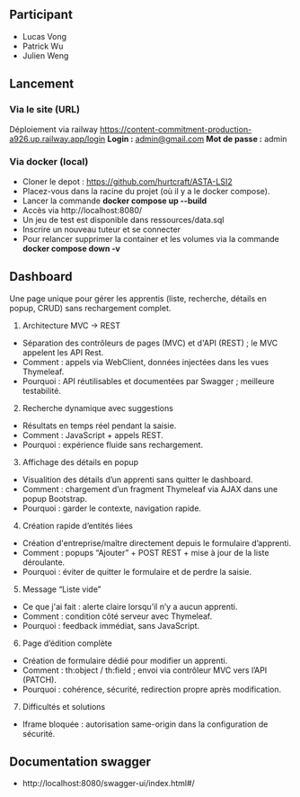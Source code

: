 ## Participant
- Lucas Vong
- Patrick Wu
- Julien Weng

## Lancement 
### Via le site (URL)
Déploiement via railway
https://content-commitment-production-a926.up.railway.app/login
**Login :** admin@gmail.com
**Mot de passe :** admin

### Via docker (local)
- Cloner le depot : https://github.com/hurtcraft/ASTA-LSI2
- Placez-vous dans la racine du projet (où il y a le docker compose).
- Lancer la commande **docker compose up --build**
- Accès via http://localhost:8080/
- Un jeu de test est disponible dans ressources/data.sql
- Inscrire un nouveau tuteur et se connecter
- Pour relancer supprimer la container et les volumes via la commande **docker compose down -v**

## Dashboard 

Une page unique pour gérer les apprentis (liste, recherche, détails en popup, CRUD) sans rechargement complet.

1) Architecture MVC → REST
- Séparation des contrôleurs de pages (MVC) et d'API (REST) ; le MVC appelent les API Rest.
- Comment : appels via WebClient, données injectées dans les vues Thymeleaf.
- Pourquoi : API réutilisables et documentées par Swagger ; meilleure testabilité.

2) Recherche dynamique avec suggestions
- Résultats en temps réel pendant la saisie.
- Comment : JavaScript + appels REST.
- Pourquoi : expérience fluide sans rechargement.

3) Affichage des détails en popup
- Visualition des détails d’un apprenti sans quitter le dashboard.
- Comment : chargement d’un fragment Thymeleaf via AJAX dans une popup Bootstrap.
- Pourquoi : garder le contexte, navigation rapide.

4) Création rapide d’entités liées
- Création d'entreprise/maître directement depuis le formulaire d’apprenti.
- Comment : popups “Ajouter” + POST REST + mise à jour de la liste déroulante.
- Pourquoi : éviter de quitter le formulaire et de perdre la saisie.

5) Message “Liste vide”
- Ce que j'ai fait : alerte claire lorsqu’il n’y a aucun apprenti.
- Comment : condition côté serveur avec Thymeleaf.
- Pourquoi : feedback immédiat, sans JavaScript.

6) Page d’édition complète
- Création de formulaire dédié pour modifier un apprenti.
- Comment : th:object / th:field ; envoi via contrôleur MVC vers l’API (PATCH).
- Pourquoi : cohérence, sécurité, redirection propre après modification.

7) Difficultés et solutions
- Iframe bloquée : autorisation same-origin dans la configuration de sécurité.

## Documentation swagger
- http://localhost:8080/swagger-ui/index.html#/
